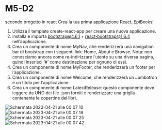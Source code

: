 # M5-D2
secondo progetto in react
Crea la tua prima applicazione React, EpiBooks!

1. Utilizza il template create-react-app per creare una nuova applicazione.
2. Installa e importa bootstrap@4.6.1 + react-bootstrap@1.6.4 nell’applicazione.
3. Crea un componente di nome MyNav, che renderizzerà una navigation bar di bootstrap con i seguenti link: Home, About e Browse.
Nota: non conosciamo ancora come re-indirizzare l’utente su una diversa pagina, quindi inserisci ‘#’ come destinazione per ognuno di essi.
4. Crea un componente di nome MyFooter, che renderizzerà un footer per l’applicazione.
5. Crea un componente di nome Welcome, che renderizzerà un Jumbotron e un titolo per l’applicazione.
6. Crea un componente di nome LatestRelease: questo componente deve leggere da UNO dei file .json forniti e renderizzare una griglia contenente le copertine dei libri.

![Schermata 2023-04-21 alle 00 07 10](https://user-images.githubusercontent.com/117526559/233497951-d56e928f-e628-4365-a0e9-3e28a49b1435.png)
![Schermata 2023-04-21 alle 00 07 18](https://user-images.githubusercontent.com/117526559/233497957-b4eb44ad-e26b-4e87-93fc-608ab746a397.png)
![Schermata 2023-04-21 alle 00 07 25](https://user-images.githubusercontent.com/117526559/233497961-40fc78f9-24ec-46b5-93b6-83b292737247.png)
![Schermata 2023-04-21 alle 00 07 42](https://user-images.githubusercontent.com/117526559/233497964-e4a43019-1c20-49fb-bee4-181c2aeecf67.png)
